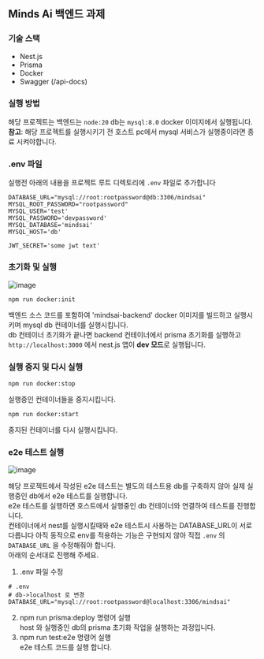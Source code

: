 ## Minds Ai 백엔드 과제
### 기술 스택
* Nest.js
* Prisma
* Docker
* Swagger (/api-docs)

### 실행 방법
해당 프로젝트는 백엔드는 `node:20` db는 `mysql:8.0` docker 이미지에서 실행됩니다.  
**참고**: 해당 프로젝트를 실행시키기 전 호스트 pc에서 mysql 서비스가 실행중이라면 종료 시켜야합니다.  

### .env 파일
실행전 아래의 내용을 프로젝트 루트 디렉토리에 `.env` 파일로 추가합니다
```
DATABASE_URL="mysql://root:rootpassword@db:3306/mindsai"
MYSQL_ROOT_PASSWORD="rootpassword"
MYSQL_USER='test'
MYSQL_PASSWORD='devpassword'
MYSQL_DATABASE='mindsai'
MYSQL_HOST='db'

JWT_SECRET='some jwt text'
```

### 초기화 및 실행
![image](https://github.com/user-attachments/assets/89a63461-69f9-48db-9d95-001d791e6bbf)

```
npm run docker:init
```
백엔드 소스 코드를 포함하여 'mindsai-backend' docker 이미지를 빌드하고 실행시키며 mysql db 컨테이너를 실행시킵니다.  
db 컨테이너 초기화가 끝나면 backend 컨테이너에서 prisma 초기화를 실행하고 `http://localhost:3000` 에서 nest.js 앱이 **dev 모드**로 실행됩니다.  

### 실행 중지 및 다시 실행
```
npm run docker:stop
```
실행중인 컨테이너들을 중지시킵니다.  
```
npm run docker:start
```
중지된 컨테이너를 다시 실행시킵니다.  

### e2e 테스트 실행
![image](https://github.com/user-attachments/assets/98fe02a1-2161-44ce-aa76-4388f0c78f2d)

해당 프로젝트에서 작성된 e2e 테스트는 별도의 테스트용 db를 구축하지 않아 실제 실행중인 db에서 e2e 테스트를 실행합니다.  
e2e 테스트를 실행하면 호스트에서 실행중인 db 컨테이너와 연결하여 테스트를 진행합니다.  
컨테이너에서 nest를 실행시킬때와 e2e 테스트시 사용하는 DATABASE_URL이 서로 다릅니다 아직 동적으로 env를 적용하는 기능은 구현되지 않아 직접 `.env` 의 `DATABASE_URL` 을 수정해줘야 합니다.  
아래의 순서대로 진행해 주세요.  

1. .env 파일 수정
```
# .env
# db->localhost 로 변경
DATABASE_URL="mysql://root:rootpassword@localhost:3306/mindsai"
```
2. npm run prisma:deploy 명령어 실행  
host 와 실행중인 db의 prisma 초기화 작업을 실행하는 과정입니다.
3. npm run test:e2e 명령어 실행  
e2e 테스트 코드를 실행 합니다.
